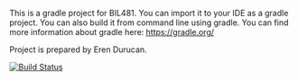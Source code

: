 This is a gradle project for BIL481. 
You can import it to your IDE as a gradle project. 
You can also build it from command line using gradle. 
You can find more information about gradle here: https://gradle.org/

Project is prepared by Eren Durucan.

[![Build Status](https://app.travis-ci.com/erendrcnn/BIL481.svg?branch=main)](https://app.travis-ci.com/erendrcnn/BIL481)